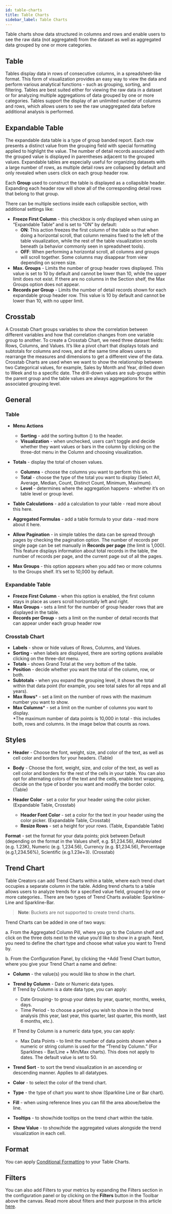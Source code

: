 ```yaml
---
id: table-charts
title: Table Charts
sidebar_label: Table Charts
---
```

 
<div style={{textAlign: "justify"}}>
 
Table charts show data structured in columns and rows and enable users to see the raw data (not aggregated) from the dataset as well as aggregated data grouped by one or more categories.
 
## Table
Tables display data in rows of consecutive columns, in a spreadsheet-like format. This form of visualization provides an easy way to view the data and perform various analytical functions - such as grouping, sorting, and filtering. Tables are best suited either for viewing the raw data in a dataset or for analyzing multiple aggregations of data grouped by one or more categories. Tables support the display of an unlimited number of columns and rows, which allows users to see the raw unaggregated data before additional analysis is performed.
 
 
 
## Expandable Table
The expandable data table is a type of group banded report. Each row presents a distinct value from the grouping field with special formatting applied to highlight the value. The number of detail records associated with the grouped value is displayed in parentheses adjacent to the grouped values. Expandable tables are especially useful for organizing datasets with a large number of rows, as multiple detail rows are collapsed by default and only revealed when users click on each group header row.
 
Each **Group** used to construct the table is displayed as a collapsible header. Expanding each header row will show all of the corresponding detail rows that belong to that group.
 
There can be multiple sections inside each collapsible section, with additional settings like:
* **Freeze First Column** - this checkbox is only displayed when using an “Expandable Table” and is set to “ON” by default:
  * **ON**: This action freezes the first column of the table so that when doing a horizontal scroll, that column remains fixed to the left of the table visualization, while the rest of the table visualization scrolls beneath (a behavior commonly seen in spreadsheet tools).
  * **OFF**: When performing a horizontal scroll, all columns and groups will scroll together. Some columns may disappear from view depending on screen size.
* **Max. Groups** - Limits the number of group header rows displayed. This value is set to 10 by default and cannot be lower than 10, while the upper limit does not exist. If there are no columns in the Section shelf, the Max Groups option does not appear.
* **Records per Group** - Limits the number of detail records shown for each expandable group header row. This value is 10 by default and cannot be lower than 10, with no upper limit.
 
 
## Crosstab
A Crosstab Chart groups variables to show the correlation between different variables and how that correlation changes from one variable group to another. To create a Crosstab Chart, we need three dataset fields: Rows, Columns, and Values. It’s like a pivot chart that displays totals and subtotals for columns and rows, and at the same time allows users to rearrange the measures and dimensions to get a different view of the data. Crosstab Charts are used when we want to show the relationship between two Categorical values, for example, Sales by Month and Year, drilled down to Week and to a specific date. The drill-down values are sub-groups within the parent group and the table values are always aggregations for the associated grouping level.  

## General
### Table
* **Menu Actions**
  * **Sorting** - add the sorting button () to the header.
  * **Visualization** - when unchecked, users can’t toggle and decide whether they want values or bars in the column by clicking on the three-dot menu in the Column and choosing visualization.

* **Totals** - display the total of chosen values.
  * **Columns** - choose the columns you want to perform this on.
  * **Total** - choose the type of the total you want to display (Select All, Average, Median, Count, Distinct Count, Minimum, Maximum).
  * **Level** - determines where the aggregation happens - whether it’s on table level or group level.

* **Table Calculations** - add a calculation to your table - read more about this here.
* **Aggregated Formulas** - add a table formula to your data - read more about it here.
* **Allow Pagination** - in simple tables the data can be spread through pages by checking the pagination option. The number of records per single page can be set manually in **Records per page** (the limit is 1,000). This feature displays information about total records in the table, the number of records per page, and the current page out of all the pages.
* **Max Groups** - this option appears when you add two or more columns to the Groups shelf. It’s set to 10,000 by default.  
 
### Expandable Table
* **Freeze First Column** - when this option is enabled, the first column stays in place as users scroll horizontally left and right.
* **Max Groups** - sets a limit for the number of group header rows that are displayed in the table.
* **Records per Group** - sets a limit on the number of detail records that can appear under each group header row
 
### Crosstab Chart
* **Labels** - show or hide values of Rows, Columns, and Values.
* **Sorting** - when labels are displayed, there are sorting options available clicking on the three-dot menu.
* **Totals** - shows Grand Total at the very bottom of the table.
* **Position** - decide whether you want the total of the column, row, or both.
* **Subtotals** - when you expand the grouping level, it shows the total within that data point (for example, you see total sales for all reps and all years).
* **Max Rows*** - set a limit on the number of rows with the maximum number you want to show.
* **Max Columns*** - set a limit on the number of columns you want to display. <br/>
*The maximum number of data points is 10,000 in total - this includes both, rows and columns. In the image below that counts as rows.
 
 
## Styles
* **Header** - Choose the font, weight, size, and color of the text, as well as cell color and borders for your headers. (Table)
 
* **Body** - Choose the font, weight, size, and color of the text, as well as cell color and borders for the rest of the cells in your table. You can also opt for alternating colors of the text and the cells, enable text wrapping, decide on the type of border you want and modify the border color. (Table)
 
* **Header Color** - set a color for your header using the color picker. (Expandable Table, Crosstab)
  * **Header Font Color** - set a color for the text in your header using the color picker. (Expandable Table, Crosstab)
  * **Resize Rows** - set a height for your rows. (Table, Expandable Table)
 
**Format** - set the format for your data points; pick between Default (depending on the format in the Values shelf, e.g. $1,234.56), Abbreviated (e.g. 1.23K), Numeric (e.g. 1,234.56), Currency (e.g. $1,234.56), Percentage (e.g.1,234.56%), Scientific (e.g.1.23e+3). (Crosstab)
 
## Trend Chart
Table Creators can add Trend Charts within a table, where each trend chart occupies a separate column in the table. Adding trend charts to a table allows users to analyze trends for a specified value field, grouped by one or more categories.. There are two types of Trend Charts available: Sparkline-Line and Sparkline-Bar.
 
 
 
>**Note**: Buckets are not supported to create trend charts.
 
Trend Charts can be added in one of two ways:
 
 a. From the Aggregated Column Pill, where you go to the Column shelf and click on the three dots next to the value you’d like to show in a graph. Next, you need to define the chart type and choose what value you want to Trend by.
 
 
 b. From the Configuration Panel, by clicking the +Add Trend Chart button, where you give your Trend Chart a name and define:
 
* **Column** - the value(s) you would like to show in the chart.
* **Trend by Column** - Date or Numeric data types.<br/>
If Trend by Column is a date data type, you can apply:
  * Date Grouping- to group your dates by year, quarter, months, weeks, days.
  * Time Period - to choose a period you wish to show in the trend analysis (this year, last year, this quarter, last quarter, this month, last 6 months, etc.).
 
  If Trend by Column is a numeric data type, you can apply:
  * Max Data Points - to limit the number of data points shown when a numeric or string column is used for the “Trend by Column.” (For Sparklines - Bar/Line + Min/Max charts). This does not apply to dates. The default value is set to 50.
 
* **Trend Sort** - to sort the trend visualization in an ascending or descending manner. Applies to all datatypes.
* **Color** - to select the color of the trend chart.
* **Type** - the type of chart you want to show (Sparkline Line or Bar chart).
* **Fill** - when using reference lines you can fill the area above/below the line.
* **Tooltips** - to show/hide tooltips on the trend chart within the table.
* **Show Value** - to show/hide the aggregated values alongside the trend visualization in each cell.
 
 
 
## Format
You can apply <a href="/docs/qrvey-composer/chart-builder/formatting" target="_blank">Conditional Formatting</a> to your Table Charts.
 
## Filters
You can also add Filters to your metrics by expanding the Filters section in the configuration panel or by clicking on the **Filters** button in the Toolbar above the canvas. Read more about filters and their purpose in this article <a href="/docs/qrvey-composer/filters/introduction-to-filters">here</a>.
 
 
 
</div>

